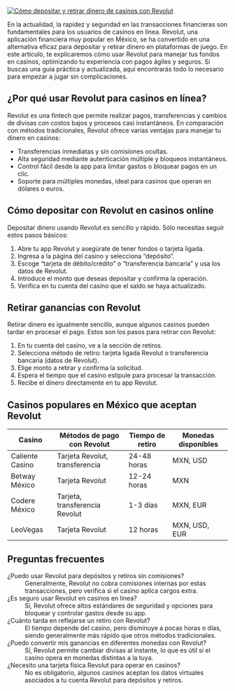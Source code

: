 [![Cómo depositar y retirar dinero de casinos con Revolut](https://123-caf.pages.dev/gitsignup.png)](https://vrmoo.ru/Bt82HjjY)

<p>En la actualidad, la rapidez y seguridad en las transacciones financieras son fundamentales para los usuarios de casinos en línea. Revolut, una aplicación financiera muy popular en México, se ha convertido en una alternativa eficaz para depositar y retirar dinero en plataformas de juego. En este artículo, te explicaremos cómo usar Revolut para manejar tus fondos en casinos, optimizando tu experiencia con pagos ágiles y seguros. Si buscas una guía práctica y actualizada, aquí encontrarás todo lo necesario para empezar a jugar sin complicaciones.</p>  <h2>¿Por qué usar Revolut para casinos en línea?</h2> <p>Revolut es una fintech que permite realizar pagos, transferencias y cambios de divisas con costos bajos y procesos casi instantáneos. En comparación con métodos tradicionales, Revolut ofrece varias ventajas para manejar tu dinero en casinos:</p> <ul> <li>Transferencias inmediatas y sin comisiones ocultas.</li> <li>Alta seguridad mediante autenticación múltiple y bloqueos instantáneos.</li> <li>Control fácil desde la app para limitar gastos o bloquear pagos en un clic.</li> <li>Soporte para múltiples monedas, ideal para casinos que operan en dólares o euros.</li> </ul>  <h2>Cómo depositar con Revolut en casinos online</h2> <p>Depositar dinero usando Revolut es sencillo y rápido. Sólo necesitas seguir estos pasos básicos:</p> <ol> <li>Abre tu app Revolut y asegúrate de tener fondos o tarjeta ligada.</li> <li>Ingresa a la página del casino y selecciona “depósito”.</li> <li>Escoge “tarjeta de débito/crédito” o “transferencia bancaria” y usa los datos de Revolut.</li> <li>Introduce el monto que deseas depositar y confirma la operación.</li> <li>Verifica en tu cuenta del casino que el saldo se haya actualizado.</li> </ol>  <h2>Retirar ganancias con Revolut</h2> <p>Retirar dinero es igualmente sencillo, aunque algunos casinos pueden tardar en procesar el pago. Estos son los pasos para retirar con Revolut:</p> <ol> <li>En tu cuenta del casino, ve a la sección de retiros.</li> <li>Selecciona método de retiro: tarjeta ligada Revolut o transferencia bancaria (datos de Revolut).</li> <li>Elige monto a retirar y confirma la solicitud.</li> <li>Espera el tiempo que el casino estipule para procesar la transacción.</li> <li>Recibe el dinero directamente en tu app Revolut.</li> </ol>  <h2>Casinos populares en México que aceptan Revolut</h2> <table> <thead> <tr> <th>Casino</th> <th>Métodos de pago con Revolut</th> <th>Tiempo de retiro</th> <th>Monedas disponibles</th> </tr> </thead> <tbody> <tr> <td>Caliente Casino</td> <td>Tarjeta Revolut, transferencia</td> <td>24-48 horas</td> <td>MXN, USD</td> </tr> <tr> <td>Betway México</td> <td>Tarjeta Revolut</td> <td>12-24 horas</td> <td>MXN</td> </tr> <tr> <td>Codere México</td> <td>Tarjeta, transferencia Revolut</td> <td>1-3 días</td> <td>MXN, EUR</td> </tr> <tr> <td>LeoVegas</td> <td>Tarjeta Revolut</td> <td>12 horas</td> <td>MXN, USD, EUR</td> </tr> </tbody> </table>  <h2>Preguntas frecuentes</h2> <dl> <dt>¿Puedo usar Revolut para depósitos y retiros sin comisiones?</dt> <dd>Generalmente, Revolut no cobra comisiones internas por estas transacciones, pero verifica si el casino aplica cargos extra.</dd>  <dt>¿Es seguro usar Revolut en casinos en línea?</dt> <dd>Sí, Revolut ofrece altos estándares de seguridad y opciones para bloquear y controlar gastos desde su app.</dd>  <dt>¿Cuánto tarda en reflejarse un retiro con Revolut?</dt> <dd>El tiempo depende del casino, pero disminuye a pocas horas o días, siendo generalmente más rápido que otros métodos tradicionales.</dd>  <dt>¿Puedo convertir mis ganancias en diferentes monedas con Revolut?</dt> <dd>Sí, Revolut permite cambiar divisas al instante, lo que es útil si el casino opera en monedas distintas a la tuya.</dd>  <dt>¿Necesito una tarjeta física Revolut para operar en casinos?</dt> <dd>No es obligatorio, algunos casinos aceptan los datos virtuales asociados a tu cuenta Revolut para depósitos y retiros.</dd> </dl>